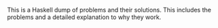 This is a Haskell dump of problems and their solutions. This includes the problems and a detailed explanation to why they work.
